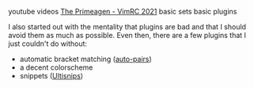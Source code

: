youtube videos 
[The Primeagen - VimRC 2021](https://youtu.be/DogKdiRx7ls)
basic sets
basic plugins

I also started out with the mentality that plugins are bad and that I should
avoid them as much as possible. Even then, there are a few plugins that I just
couldn't do without:

- automatic bracket matching ([auto-pairs](https://github.com/jiangmiao/auto-pairs))
- a decent colorscheme
- snippets ([Ultisnips](https://github.com/SirVer/ultisnips))

